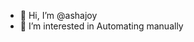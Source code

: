 - 👋 Hi, I’m @ashajoy
- 👀 I’m interested in Automating manually 


<!---
ashajoy/ashajoy is a ✨ special ✨ repository because its `README.md` (this file) appears on your GitHub profile.
You can click the Preview link to take a look at your changes.
--->

